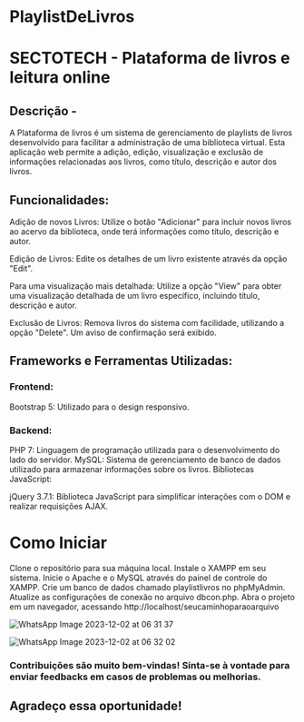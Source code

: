 # PlaylistDeLivros

# SECTOTECH -  Plataforma de livros e leitura online


## Descrição -

A Plataforma de livros é um sistema de gerenciamento de playlists de livros desenvolvido para facilitar a administração de uma biblioteca virtual. Esta aplicação web permite a adição, edição, visualização e exclusão de informações relacionadas aos livros, como título, descrição e autor dos livros.

## Funcionalidades:

Adição de novos Livros: Utilize o botão "Adicionar" para incluir novos livros ao acervo da biblioteca, onde terá informações como título, descrição e autor.

Edição de Livros: Edite os detalhes de um livro existente através da opção "Edit".

Para uma visualização mais detalhada: Utilize a opção "View" para obter uma visualização detalhada de um livro específico, incluindo título, descrição e autor.

Exclusão de Livros: Remova livros do sistema com facilidade, utilizando a opção "Delete". Um aviso de confirmação será exibido.

## Frameworks e Ferramentas Utilizadas:

### Frontend:

Bootstrap 5: Utilizado para o design responsivo.

### Backend:

PHP 7: Linguagem de programação utilizada para o desenvolvimento do lado do servidor.
MySQL: Sistema de gerenciamento de banco de dados utilizado para armazenar informações sobre os livros.
Bibliotecas JavaScript:

jQuery 3.7.1: Biblioteca JavaScript para simplificar interações com o DOM e realizar requisições AJAX.

# Como Iniciar
Clone o repositório para sua máquina local.
Instale o XAMPP em seu sistema.
Inicie o Apache e o MySQL através do painel de controle do XAMPP.
Crie um banco de dados chamado playlistlivros no phpMyAdmin.
Atualize as configurações de conexão no arquivo dbcon.php.
Abra o projeto em um navegador, acessando http://localhost/seucaminhoparaoarquivo

![WhatsApp Image 2023-12-02 at 06 31 37](https://github.com/J-aqueline/PlaylistDeLivros/assets/57812389/e8f69bc6-9f50-4fa5-8feb-0858b4707982)

![WhatsApp Image 2023-12-02 at 06 32 02](https://github.com/J-aqueline/PlaylistDeLivros/assets/57812389/8298fed5-3afe-45b8-8434-bbd69b0dbf11)



### Contribuições são muito bem-vindas! Sinta-se à vontade para enviar feedbacks em casos de problemas ou melhorias.

## Agradeço essa oportunidade!

